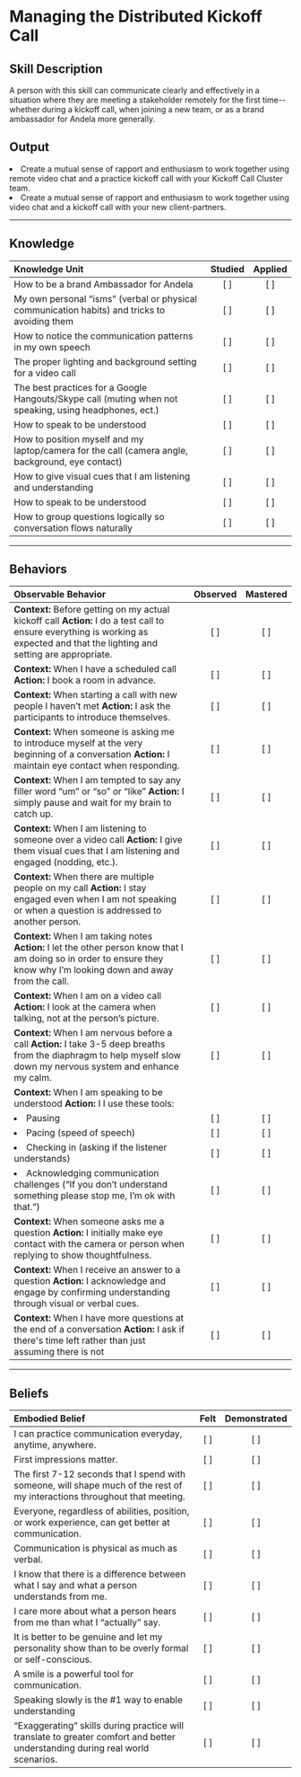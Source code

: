 # Managing the Distributed Kickoff Call


## Skill Description
A person with this skill can communicate clearly and effectively in a situation where they are meeting a stakeholder remotely for the first time-- whether during a kickoff call, when joining a new team, or as a brand ambassador for Andela more generally.


## Output
<li> Create a mutual sense of rapport and enthusiasm to work together using remote video chat and a practice kickoff call with your Kickoff Call Cluster team. </li>
<li> Create a mutual sense of rapport and enthusiasm to work together using video chat and a kickoff call with your new client-partners. </li>


----------
## Knowledge


| Knowledge Unit   |      Studied      | Applied |
|:-------------|:------------------:|:--------:|
| How to be a brand Ambassador for Andela | [ ] | [ ]  |
| My own personal “isms” (verbal or physical communication habits) and tricks to avoiding them  | [ ] | [ ]  |
| How to notice the communication patterns in my own speech | [ ] | [ ]  |
| The proper lighting and background setting for a video call | [ ] | [ ]  |
| The best practices for a Google Hangouts/Skype call (muting when not speaking, using headphones, ect.) | [ ] | [ ]  |
| How to speak to be understood| [ ] | [ ]  |
| How to position myself and my laptop/camera for the call (camera angle, background, eye contact)  | [ ] | [ ]  |
| How to give visual cues that I am listening and understanding | [ ] | [ ]  |
| How to speak to be understood| [ ] | [ ]  |
| How to group questions logically so conversation flows naturally | [ ] | [ ]  |



----------


## Behaviors

| Observable Behavior   |      Observed      | Mastered |
|:-------------|:------------------:|:--------:|
| **Context:** Before getting on my actual kickoff call **Action:** I do a test call to ensure everything is working as expected and that the lighting and setting are appropriate. | [ ] | [ ]  |
| **Context:** When I have a scheduled call **Action:** I book a room in advance. | [ ] | [ ]  |
| **Context:** When starting a call with new people I haven’t met  **Action:** I ask the participants to introduce themselves. | [ ] | [ ]  |
| **Context:** When someone is asking me to introduce myself at the very beginning of a conversation  **Action:** I maintain eye contact when responding.  | [ ] | [ ]  |
| **Context:** When I am tempted to say any filler word “um” or “so” or “like” **Action:** I simply pause and wait for my brain to catch up. | [ ] | [ ]  |
| **Context:** When I am listening to someone over a video call  **Action:** I give them visual cues that I am listening and engaged (nodding, etc.). | [ ] | [ ]  |
| **Context:** When there are multiple people on my call **Action:** I stay engaged even when I am not speaking or when a question is addressed to another person. | [ ] | [ ]  |
| **Context:** When I am taking notes  **Action:** I let the other person know that I am doing so in order to ensure they know why I’m looking down and away from the call. | [ ] | [ ]  |
| **Context:** When I am on a video call **Action:** I look at the camera when talking, not at the person’s picture. | [ ] | [ ]  |
| **Context:** When I am nervous before a call **Action:** I take 3-5 deep breaths from the diaphragm to help myself slow down my nervous system and enhance my calm. | [ ] | [ ]  |
| **Context:** When I am speaking to be understood  **Action:** I I use these tools: 
|<li> Pausing </li> | [ ] | [ ]  |
|<li> Pacing (speed of speech)</li> | [ ] | [ ]  |
|<li> Checking in (asking if the listener understands) </li> | [ ] | [ ]  |
|<li> Acknowledging communication challenges (“If you don’t understand something please stop me, I’m ok with that.”)</li> | [ ] | [ ]  |
| **Context:** When someone asks me a question  **Action:** I initially make eye contact with the camera or person when replying to show thoughtfulness. | [ ] | [ ]  |
| **Context:** When I receive an answer to a question **Action:** I acknowledge and engage by confirming understanding through visual or verbal cues. | [ ] | [ ] |
| **Context:** When I have more questions at the end of a conversation **Action:** I ask if there's time left rather than just assuming there is not | [ ] | [ ] |

----------

## Beliefs


| Embodied Belief   |      Felt      | Demonstrated |
|:-------------|:------------------:|:--------:|
| I can practice communication everyday, anytime, anywhere. | [ ] | [ ]  |
| First impressions matter.  | [ ] | [ ]  |
| The first 7-12 seconds that I spend with someone, will shape much of the rest of my interactions throughout that meeting. | [ ] | [ ]  |
| Everyone, regardless of abilities, position, or work experience, can get better at communication.  | [ ] | [ ]  |
| Communication is physical as much as verbal. | [ ] | [ ]  |
| I know that there is a difference between what I say and what a person understands from me.  | [ ] | [ ]  |
| I care more about what a person hears from me than what I “actually” say.   | [ ] | [ ]  |
| It is better to be genuine and let my personality show than to be overly formal or self-conscious.  | [ ] | [ ]  |
| A smile is a powerful tool for communication.  | [ ] | [ ]  |
| Speaking slowly is the #1 way to enable understanding  | [ ] | [ ]  |
| “Exaggerating” skills during practice will translate to greater comfort and better understanding during real world scenarios.  | [ ] | [ ]  |

